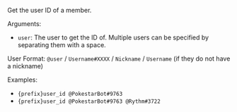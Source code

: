 Get the user ID of a member.

Arguments:
* `user`: The user to get the ID of. Multiple users can be specified by separating them with a space.

User Format: `@user` / `Username#XXXX` / `Nickname` / `Username` (if they do not have a nickname)

Examples:
* `{prefix}user_id @PokestarBot#9763`
* `{prefix}user_id @PokestarBot#9763 @Rythm#3722`
